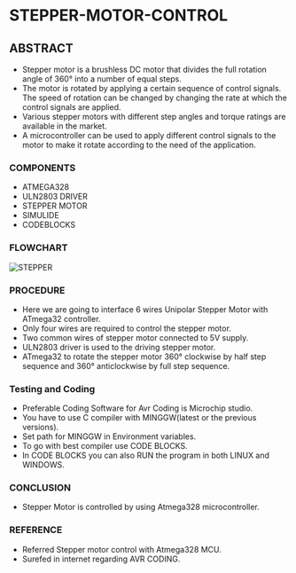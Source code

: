 # STEPPER-MOTOR-CONTROL

## ABSTRACT

 * Stepper motor is a brushless DC motor that divides the full rotation angle of 360° into a number of equal steps.
 * The motor is rotated by applying a certain sequence of control signals. The speed of rotation can be changed by changing the rate at which the control signals are applied.
 * Various stepper motors with different step angles and torque ratings are available in the market.
 * A microcontroller can be used to apply different control signals to the motor to make it rotate according to the need of the application.

### COMPONENTS
 
 * ATMEGA328
 * ULN2803 DRIVER
 * STEPPER MOTOR
 * SIMULIDE
 * CODEBLOCKS

### FLOWCHART

![STEPPER](https://user-images.githubusercontent.com/101561263/164891986-51567b14-6ee0-473b-afa3-3b0b34ded97f.jpeg)


### PROCEDURE

 * Here we are going to interface 6 wires Unipolar Stepper Motor with ATmega32 controller.
 * Only four wires are required to control the stepper motor. 
 * Two common wires of stepper motor connected to 5V supply.
 * ULN2803 driver is used to the driving stepper motor.
 * ATmega32 to rotate the stepper motor 360° clockwise by half step sequence and 360° anticlockwise by full step sequence.

### Testing and Coding

 * Preferable Coding Software for Avr Coding is Microchip studio.
 * You have to use C compiler with MINGGW(latest or the previous versions).
 * Set path for MINGGW in Environment variables.
 * To go with best compiler use CODE BLOCKS.
 * In CODE BLOCKS you can also RUN the program in both LINUX and WINDOWS.

### CONCLUSION

 * Stepper Motor is controlled by using Atmega328 microcontroller.
 
### REFERENCE

 * Referred Stepper motor control with Atmega328 MCU.
 * Surefed in internet regarding AVR CODING.

